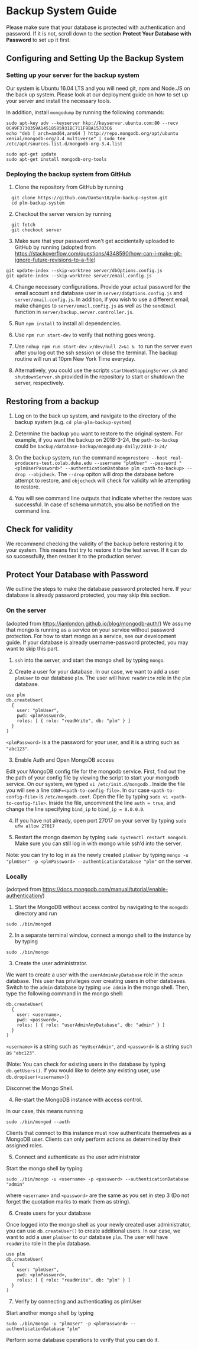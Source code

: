 # Backup System Guide

Please make sure that your database is protected with authentication and password. If it is not, scroll down to the section __Protect Your Database with Password__ to set up it first.

## Configuring and Setting Up the Backup System

### Setting up your server for the backup system

Our system is Ubuntu 16.04 LTS and you will need git, npm and Node.JS on the back up system. Please look at our deployment guide on how to set up your server and install the necessary tools. 

In addition, install `mongodump` by running the following commands:

```
sudo apt-key adv --keyserver hkp://keyserver.ubuntu.com:80 --recv 0C49F3730359A14518585931BC711F9BA15703C6
echo "deb [ arch=amd64,arm64 ] http://repo.mongodb.org/apt/ubuntu xenial/mongodb-org/3.4 multiverse" | sudo tee /etc/apt/sources.list.d/mongodb-org-3.4.list

sudo apt-get update
sudo apt-get install mongodb-org-tools
```

### Deploying the backup system from GitHub

1. Clone the repository from GitHub by running
  
```
  git clone https://github.com/DanSun18/plm-backup-system.git
  cd plm-backup-system
```

2. Checkout the server version by running 

```
  git fetch
  git checkout server
```

3. Make sure that your password won't get accidentally uploaded to GitHub by running (adopted from https://stackoverflow.com/questions/4348590/how-can-i-make-git-ignore-future-revisions-to-a-file)

```
git update-index --skip-worktree server/dbOptions.config.js
git update-index --skip-worktree server/email.config.js
```


4. Change necessary configurations. Provide your actual password for the email account and database user in `server/dbOptions.config.js` and `server/email.config.js`. In addition, if you wish to use a different email, make changes to `server/email.config.js` as well as the `sendEmail` function in `server/backup.server.controller.js`.

5. Run `npm install` to install all dependencies. 

6. Use `npm run start-dev` to verify that nothing goes wrong.

7. Use `nohup npm run start-dev >/dev/null 2>&1 & ` to run the server even after you log out the ssh session or close the terminal. The backup routine will run at 10pm New York Time everyday.

8. Alternatively, you could use the scripts `startNonStoppingServer.sh` and `shutdownServer.sh` provided in the repository to start or shutdown the server, respectively.

## Restoring from a backup

1. Log on to the back up system, and navigate to the directory of the backup system (e.g. `cd plm-plm-backup-system`)

2. Determine the backup you want to restore to the original system. For example, if you want the backup on 2018-3-24, the `path-to-backup` could be `backup/database-backup/mongodump-daily/2018-3-24/`

3. On the backup system, run the command `mongorestore --host real-producers-test.colab.duke.edu --username "plmUser" --password "<plmUserPassword>" --authenticationDatabase plm <path-to-backup> --drop --objcheck`. The `--drop` opiton will drop the database before attempt to restore, and `objecheck` will check for validity while attempting to restore.

4. You will see command line outputs that indicate whether the restore was successful. In case of schema unmatch, you also be notified on the command line.

## Check for validity

We recommend checking the validity of the backup before restoring it to your system. This means first try to restore it to the test server. If it can do so successfully, then restoer it to the production server.

## Protect Your Database with Password

We outline the steps to make the database password protected here. If your database is already password protected, you may skip this section. 

### On the server
(adopted from https://ianlondon.github.io/blog/mongodb-auth/)
We assume that mongo is running as a service on your service without password protection. For how to start mongo as a service, see our development guide. If your database is already username-password protected, you may want to skip this part.

1. `ssh` into the server, and start the mongo shell by typing `mongo`.

2. Create a user for your database. In our case, we want to add a user `plmUser` to our database `plm`. The user will have `readWrite` role in the `plm` database.

```
use plm
db.createUser(
  {
    user: "plmUser",
    pwd: <plmPassword>,
    roles: [ { role: "readWrite", db: "plm" } ]
  }
)
```

`<plmPassword>` is a the password for your user, and it is a string such as `"abc123"`.

3. Enable Auth and Open MongoDB access

Edit your MongoDB config file for the mongodb service. First, find out the the path of your config file  by viewing the script to start your mongodb service. On our system, we typed `vi /etc/init.d/mongodb` . Inside the file you will see a line `CONF=<path-to-config-file>`. In our case `<path-to-config-file>` is `/etc/mongodb.conf`. Open the file by typing `sudo vi <path-to-config-file>`. Inside the file, uncomment the line `auth = true`, and change the line specifying `bind_ip` to `bind_ip = 0.0.0.0`.

4. If you have not already, open port 27017 on your server by typing `sudo ufw allow 27017`

5. Restart the mongo daemon by typing `sudo systemctl restart mongodb`. Make sure you can still log in with mongo while ssh’d into the server.

Note: you can try to log in as the newly created `plmUser` by typing `mongo -u "plmUser" -p <plmPassword> --authenticationDatabase "plm"` on the server.

### Locally 

(adotped from https://docs.mongodb.com/manual/tutorial/enable-authentication/)

1. Start the MongoDB without access control by navigating to the `mongodb` directory and run

```
sudo ./bin/mongod
```

2. In a separate terminal window, connect a mongo shell to the instance by by typing

```
sudo ./bin/mongo
```

3. Create the user administrator. 

We want to create a user with the `userAdminAnyDatabase` role in the `admin` database. This user has privileges over creating users in other databases. Switch to the `admin` database by typing `use admin` in the mongo shell. Then, type the following command in the mongo shell:

```
db.createUser(
  {
    user: <username>,
    pwd: <password>,
    roles: [ { role: "userAdminAnyDatabase", db: "admin" } ]
  }
)
```

`<username>` is a string such as `"myUserAdmin"`, and `<password>` is a string such as `"abc123"`.

(Note: You can check for existing users in the database by typing `db.getUsers()`. If you would like to delete any existing user, use `db.dropUser(<username>)`)

Disconnet the Mongo Shell.

4. Re-start the MongoDB instance with access control.

In our case, this means running

```
sudo ./bin/mongod --auth
```

Clients that connect to this instance must now authenticate themselves as a MongoDB user. Clients can only perform actions as determined by their assigned roles.

5. Connect and authenticate as the user administrator

Start the mongo shell by typing 

```
sudo ./bin/mongo -u <username> -p <password> --authenticationDatabase "admin"
```

where `<username>` and `<password>` are the same as you set in step 3 (Do not forget the quotation marks to mark them as string).

6. Create users for your database

Once logged into the mongo shell as your newly created user administrator, you can use `db.createUser()` to create additional users. In our case, we want to add a user `plmUser` to our database `plm`. The user will have `readWrite` role in the `plm` database.

```
use plm
db.createUser(
  {
    user: "plmUser",
    pwd: <plmPassword>,
    roles: [ { role: "readWrite", db: "plm" } ]
  }
)
```

7. Verify by connecting and authenticating as plmUser

Start another mongo shell by typing 

```
sudo ./bin/mongo -u "plmUser" -p <plmPassword> --authenticationDatabase "plm"
```

Perform some database operations to verify that you can do it.

